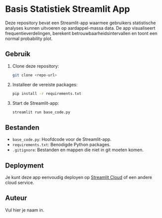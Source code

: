 # Basis Statistiek Streamlit App

Deze repository bevat een Streamlit-app waarmee gebruikers statistische analyses kunnen uitvoeren op aardappel-massa data. De app visualiseert frequentieverdelingen, berekent betrouwbaarheidsintervallen en toont een normal probability plot.

## Gebruik

1. Clone deze repository:
   ```bash
   git clone <repo-url>
   ```
2. Installeer de vereiste packages:
   ```bash
   pip install -r requirements.txt
   ```
3. Start de Streamlit-app:
   ```bash
   streamlit run base_code.py
   ```

## Bestanden
- `base_code.py`: Hoofdcode voor de Streamlit-app.
- `requirements.txt`: Benodigde Python packages.
- `.gitignore`: Bestanden en mappen die niet in git moeten komen.

## Deployment
Je kunt deze app eenvoudig deployen op [Streamlit Cloud](https://streamlit.io/cloud) of een andere cloud service.

## Auteur
Vul hier je naam in.
